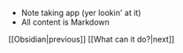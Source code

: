 * Note taking app (yer lookin' at it)
* All content is Markdown

[[Obsidian|previous]] [[What can it do?|next]]

